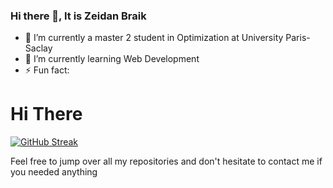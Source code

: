 ### Hi there 👋, It is Zeidan Braik


- 🔭 I’m currently a master 2 student in Optimization at University Paris-Saclay
- 🌱 I’m currently learning Web Development
- ⚡ Fun fact: 

# Hi There

[![GitHub Streak](https://streak-stats.demolab.com/?user=Zaidanebreak)](https://gZaidanebreakit.io/streak-stats)

Feel free to jump over all my repositories and don't hesitate to contact me if you needed anything
